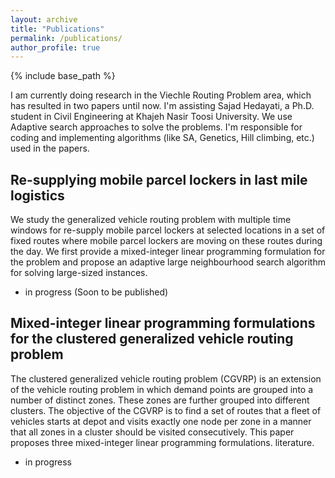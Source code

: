 ```yaml
---
layout: archive
title: "Publications"
permalink: /publications/
author_profile: true
---
```


{% include base_path %}

I am currently doing research in the Viechle Routing Problem area, which has resulted in two papers until now. I'm assisting Sajad Hedayati, a Ph.D. student in Civil Engineering at Khajeh Nasir Toosi University. We use Adaptive search approaches to solve the problems. I'm responsible for coding and implementing algorithms (like SA, Genetics, Hill climbing, etc.) used in the papers.

Re-supplying mobile parcel lockers in last mile logistics
----
We study the generalized vehicle routing problem with multiple time windows for re-supply mobile parcel lockers at selected locations in a set of fixed routes where mobile parcel lockers are moving on these routes during the day. We first provide a mixed-integer linear programming formulation for the problem and propose an adaptive large neighbourhood search algorithm for solving large-sized instances.
* in progress (Soon to be published)

Mixed-integer linear programming formulations for the clustered generalized vehicle routing problem
----
The clustered generalized vehicle routing problem (CGVRP) is an extension of the vehicle routing problem in which demand points are grouped into a number of distinct zones. These zones are further grouped into different clusters. The objective of the CGVRP is to find a set of routes that a fleet of vehicles starts at depot and visits exactly one node per zone in a manner that all zones in a cluster should be visited consecutively. This paper proposes three mixed-integer linear programming formulations. literature.
* in progress
